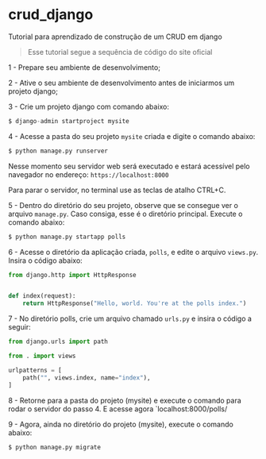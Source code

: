 # crud_django
Tutorial para aprendizado de construção de um CRUD em django


  > Esse tutorial segue a sequência de código do site oficial



1 - Prepare seu ambiente de desenvolvimento;

2 - Ative o seu ambiente de desenvolvimento antes de iniciarmos um projeto django;

3 - Crie um projeto django com comando abaixo:

```python
$ django-admin startproject mysite
```

4 - Acesse a pasta do seu projeto `mysite` criada e digite o comando abaixo:

```python
$ python manage.py runserver
```
Nesse momento seu servidor web será executado e estará acessível pelo navegador no endereço: `https://localhost:8000`

Para parar o servidor, no terminal use as teclas de atalho CTRL+C.

5 - Dentro do diretório do seu projeto, observe que se consegue ver o arquivo `manage.py`. Caso consiga, esse é o diretório principal. Execute o comando abaixo:

```python
$ python manage.py startapp polls
```

6 - Acesse o diretório da aplicação criada, `polls`, e edite o arquivo `views.py`. Insira o código abaixo:

```python
from django.http import HttpResponse


def index(request):
    return HttpResponse("Hello, world. You're at the polls index.")
```

7 - No diretório polls, crie um arquivo chamado `urls.py` e insira o código a seguir:

```python
from django.urls import path

from . import views

urlpatterns = [
    path("", views.index, name="index"),
]
```

8 - Retorne para a pasta do projeto (mysite) e execute o comando para rodar o servidor do passo 4. E acesse agora `localhost:8000/polls/

9 - Agora, ainda no diretório do projeto (mysite), execute o comando abaixo:

```python
$ python manage.py migrate
```


